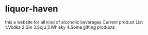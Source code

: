 # liquor-haven
this  a website for all kind of alcoholic beverages
  Current product List
  1.Vodka
  2.Gin
  3.Soju
  3.Whisky
  4.Some gifting products
